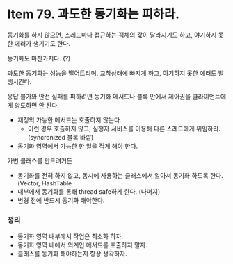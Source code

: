 # Item 79. 과도한 동기화는 피하라.

동기화를 하지 않으면, 스레드마다 접근하는 객체의 값이 달라지기도 하고, 야기하지 못한 에러가 생기기도 한다.

동기화도 마찬가지다. (?)

과도한 동기화는 성능을 떨어트리며, 교착상태에 빠지게 하고, 야기하지 못한 에러도 발생시킨다.

응답 불가와 안전 실패를 피하려면 동기화 메서드나 블록 안에서 제어권을 클라이언트에게 양도하면 안 된다.

- 재정의 가능한 메서드는 호출하지 않는다.
    - 이런 경우 호출하지 않고, 실행자 서비스를 이용해 다른 스레드에게 위임하라. (syncronized 블록 바깥)
- 동기화 영역에서 가능한 한 일을 적게 해야 한다.

가변 클래스를 만드려거든

- 동기화를 전혀 하지 않고, 동시에 사용하는 클래스에서 알아서 동기화 하도록 한다. (Vector, HashTable
- 내부에서 동기화를 통해 thread safe하게 한다. (나머지)
- 변경 전에 반드시 동기화 해야한다.

### 정리

- 동기화 영역 내부에서 작업은 최소화 하자.
- 동기화 영역 내에서 외계인 메서드를 호출하지 말자.
- 클래스를 동기화 해야하는지 항상 생각하자.
